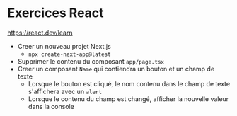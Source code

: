 # Exercices React

https://react.dev/learn


- Creer un nouveau projet Next.js
  - `npx create-next-app@latest`
- Supprimer le contenu du composant `app/page.tsx`
- Creer un composant `Name` qui contiendra un bouton et un champ de texte
  - Lorsque le bouton est cliqué, le nom contenu dans le champ de texte s'affichera avec un `alert`
  - Lorsque le contenu du champ est changé, afficher la nouvelle valeur dans la console
